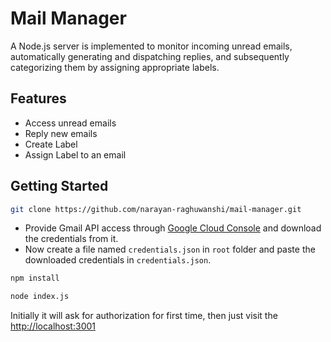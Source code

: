 # Mail Manager
A Node.js server is implemented to monitor incoming unread emails, automatically generating and dispatching replies, and subsequently categorizing them by assigning appropriate labels.

## Features
- Access unread emails
- Reply new emails
- Create Label
- Assign Label to an email

## Getting Started

```bash
git clone https://github.com/narayan-raghuwanshi/mail-manager.git
```
- Provide Gmail API access through [Google Cloud Console](https://developers.google.com/gmail/api/quickstart/nodejs) and download the credentials from it.
- Now create a file named `credentials.json` in `root` folder and paste the downloaded credentials in `credentials.json`.
```bash
npm install
```
```bash
node index.js
```
Initially it will ask for authorization for first time, then just visit the [http://localhost:3001](http://localhost:3001)
